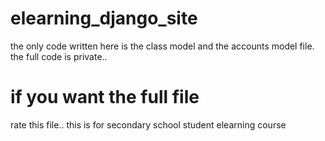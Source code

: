 # elearning_django_site
the only code written here is the class model and the accounts model file.
the full code is private..
# if you want the full file
rate this file..
this is for secondary school student elearning course
